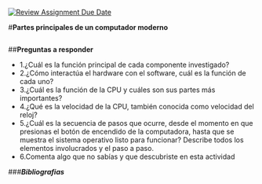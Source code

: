 [![Review Assignment Due Date](https://classroom.github.com/assets/deadline-readme-button-22041afd0340ce965d47ae6ef1cefeee28c7c493a6346c4f15d667ab976d596c.svg)](https://classroom.github.com/a/ZHlrD2sU)


#**Partes principales de un computador moderno** 

![]()





##**Preguntas a responder**
- 1.¿Cuál es la función principal de cada componente investigado?
- 2.¿Cómo interactúa el hardware con el software, cuál es la función de cada uno?
- 3.¿Cuál es la función de la CPU y cuáles son sus partes más importantes?
- 4.¿Qué es la velocidad de la CPU, también conocida como velocidad del reloj?
- 5.¿Cuál es la secuencia de pasos que ocurre, desde el momento en que presionas el botón de encendido de la computadora, hasta que se muestra el sistema operativo listo para funcionar? Describe todos los elementos involucrados y el paso a paso.
- 6.Comenta algo que no sabías y que descubriste en esta actividad




###***Bibliografias***
![]()